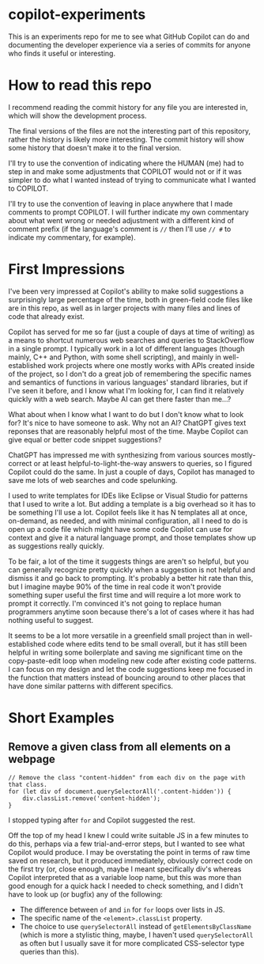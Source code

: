 # copilot-experiments

This is an experiments repo for me to see what GitHub Copilot can do and documenting the developer experience via a series of commits for anyone who finds it useful or interesting.


# How to read this repo

I recommend reading the commit history for any file you are interested in, which will show the development process.

The final versions of the files are not the interesting part of this repository, rather the history is likely more interesting. The commit history will show some history that doesn't make it to the final version.

I'll try to use the convention of indicating where the HUMAN (me) had to step in and make some adjustments that COPILOT would not or if it was simpler to do what I wanted instead of trying to communicate what I wanted to COPILOT.

I'll try to use the convention of leaving in place anywhere that I made comments to prompt COPILOT. I will further indicate my own commentary about what went wrong or needed adjustment with a different kind of comment prefix (if the language's comment is `//` then I'll use `// #` to indicate my commentary, for example).


# First Impressions

I've been very impressed at Copilot's ability to make solid suggestions a surprisingly large percentage of the time, both in green-field code files like are in this repo, as well as in larger projects with many files and lines of code that already exist.

Copilot has served for me so far (just a couple of days at time of writing) as a means to shortcut numerous web searches and queries to StackOverflow in a single prompt. I typically work in a lot of different languages (though mainly, C++ and Python, with some shell scripting), and mainly in well-established work projects where one mostly works with APIs created inside of the project, so I don't do a great job of remembering the specific names and semantics of functions in various languages' standard libraries, but if I've seen it before, and I know what I'm looking for, I can find it relatively quickly with a web search. Maybe AI can get there faster than me...?

What about when I know what I want to do but I don't know what to look for? It's nice to have someone to ask. Why not an AI? ChatGPT gives text reponses that are reasonably helpful most of the time. Maybe Copilot can give equal or better code snippet suggestions?

ChatGPT has impressed me with synthesizing from various sources mostly-correct or at least helpful-to-light-the-way answers to queries, so I figured Copilot could do the same. In just a couple of days, Copilot has managed to save me lots of web searches and code spelunking.

I used to write templates for IDEs like Eclipse or Visual Studio for patterns that I used to write a lot. But adding a template is a big overhead so it has to be something I'll use a lot. Copilot feels like it has N templates all at once, on-demand, as needed, and with minimal configuration, all I need to do is open up a code file which might have some code Copilot can use for context and give it a natural language prompt, and those templates show up as suggestions really quickly.

To be fair, a lot of the time it suggests things are aren't so helpful, but you can generally recognize pretty quickly when a suggestion is not helpful and dismiss it and go back to prompting. It's probably a better hit rate than this, but I imagine maybe 90% of the time in real code it won't provide something super useful the first time and will require a lot more work to prompt it correctly. I'm convinced it's not going to replace human programmers anytime soon because there's a lot of cases where it has had nothing useful to suggest.

It seems to be a lot more versatile in a greenfield small project than in well-established code where edits tend to be small overall, but it has still been helpful in writing some boilerplate and saving me significant time on the copy-paste-edit loop when modeling new code after existing code patterns. I can focus on my design and let the code suggestions keep me focused in the function that matters instead of bouncing around to other places that have done similar patterns with different specifics.


# Short Examples

## Remove a given class from all elements on a webpage

```
// Remove the class "content-hidden" from each div on the page with that class.
for (let div of document.querySelectorAll('.content-hidden')) {
    div.classList.remove('content-hidden');
}
```

I stopped typing after `for` and Copilot suggested the rest.

Off the top of my head I knew I could write suitable JS in a few minutes to do this, perhaps via a few trial-and-error steps, but I wanted to see what Copilot would produce. I may be overstating the point in terms of raw time saved on research, but it produced immediately, obviously correct code on the first try (or, close enough, maybe I meant specifically div's whereas Copilot interpreted that as a variable loop name, but this was more than good enough for a quick hack I needed to check something, and I didn't have to look up (or bugfix) any of the following:

- The difference between `of` and `in` for `for` loops over lists in JS.
- The specific name of the `<element>.classList` property.
- The choice to use `querySelectorAll` instead of `getElementsByClassName` (which is more a stylistic thing, maybe, I haven't used `querySelectorAll` as often but I usually save it for more complicated CSS-selector type queries than this).

